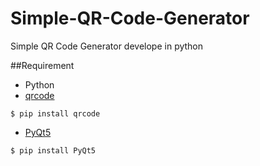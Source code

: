 # Simple-QR-Code-Generator
Simple QR Code Generator develope in python

##Requirement
* Python
* [qrcode](https://pypi.org/project/qrcode/)
```
$ pip install qrcode
```
* [PyQt5](https://pypi.org/project/PyQt5/)
```
$ pip install PyQt5
```
